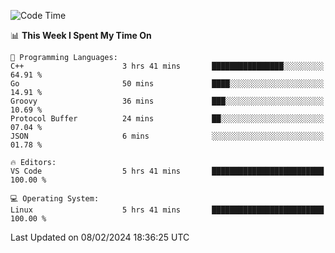 
<!--START_SECTION:waka-->
![Code Time](http://img.shields.io/badge/Code%20Time-1%2C579%20hrs%2027%20mins-blue)

📊 **This Week I Spent My Time On** 

```text
💬 Programming Languages: 
C++                      3 hrs 41 mins       ████████████████░░░░░░░░░   64.91 % 
Go                       50 mins             ████░░░░░░░░░░░░░░░░░░░░░   14.91 % 
Groovy                   36 mins             ███░░░░░░░░░░░░░░░░░░░░░░   10.69 % 
Protocol Buffer          24 mins             ██░░░░░░░░░░░░░░░░░░░░░░░   07.04 % 
JSON                     6 mins              ░░░░░░░░░░░░░░░░░░░░░░░░░   01.78 % 

🔥 Editors: 
VS Code                  5 hrs 41 mins       █████████████████████████   100.00 % 

💻 Operating System: 
Linux                    5 hrs 41 mins       █████████████████████████   100.00 % 
```


 Last Updated on 08/02/2024 18:36:25 UTC
<!--END_SECTION:waka-->

